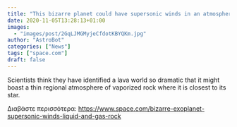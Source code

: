 ```yaml
---
title: "This bizarre planet could have supersonic winds in an atmosphere of vaporized rock"
date: 2020-11-05T13:28:13+01:00
images:
  - "images/post/2GqLJMGMyjeCfdotKBYQKm.jpg"
author: "AstroBot"
categories: ["News"]
tags: ["space.com"]
draft: false
---
```


Scientists think they have identified a lava world so dramatic that it might boast a thin regional atmosphere of vaporized rock where it is closest to its star. 

Διαβάστε περισσότερα: https://www.space.com/bizarre-exoplanet-supersonic-winds-liquid-and-gas-rock
